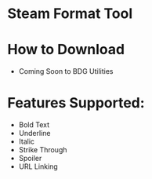 # Steam Format Tool
# How to Download
* Coming Soon to BDG Utilities

# Features Supported:
* Bold Text
* Underline
* Italic
* Strike Through
* Spoiler
* URL Linking
